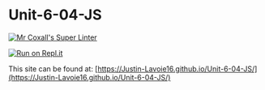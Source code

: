 # Unit-6-04-JS

[![Mr Coxall's Super Linter](https://github.com/Justin-Lavoie16/Unit-6-04-JS/workflows/Mr%20Coxall's%20Super%20Linter/badge.svg)](https://github.com/Justin-Lavoie16/Unit-6-04-JS/actions)

[![Run on Repl.it](https://repl.it/badge/github/Justin-Lavoie16/Unit-6-04-JS)](https://repl.it/github/Justin-Lavoie16/Unit-6-04-JS)

This site can be found at: [https://Justin-Lavoie16.github.io/Unit-6-04-JS/](https://Justin-Lavoie16.github.io/Unit-6-04-JS/)
